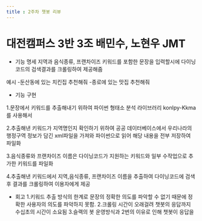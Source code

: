 ```yaml
---
title : 2주차 챗봇 리뷰
---
```


# 대전캠퍼스 3반 3조 배민수, 노현우 JMT 

* 기능 명세
지역과 음식종류, 프랜차이즈 키워드를 포함한 문장을 입력할시에 
다이닝코드의 검색결과를 크롤링하여 제공해줌

예시 
-둔산동에 있는 치킨집 추천해줘
-종로에 있는 맛집 추천해줘

* 기능 구현

1.문장에서 키워드를 추출해내기 위하여 파이썬 형태소 분석 라이브러리
konlpy-Kkma를 사용해서 

2.추출해낸 키워드가 지역명인지 확인하기 위하여 공공 데이터베이스에서 우리나라의 행정구역 정보가 담긴
xml파일을 가져와 파이썬으로 읽어 해당 내용을 전부 저장하여 파일화

3.음식종류와 프랜차이즈 이름은 다이닝코드가 지원하는 키워드와 일부 수작업으로 추가한 키워드를 파일화

4.추출해낸 키워드에서 지역,음식종류, 프랜차이즈 이름을 추출하여 다이닝코드에 검색 후 결과를 크롤링하여 이용자에게 제공

* 회고
1.키워드 추출 방식의 한계로 문장의 정확한 의도를 파악할 수 없기 때문에
정확한 사용자의 의도를 파악하지 못함.
2.크롤링 시간이 오래걸려 챗봇의 응답까지 수십초의 시간이 소요됨
3.슬랙의 봇 운영방식과 2번의 이유로 인해 챗봇이 응답을 
